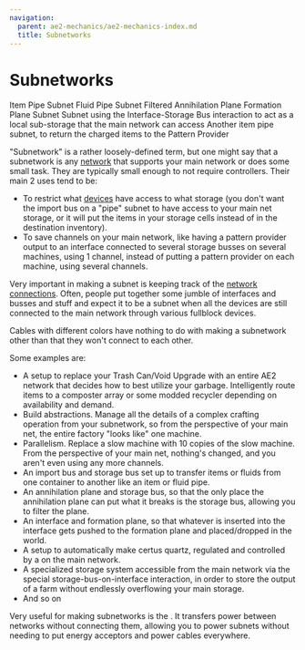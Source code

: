 ```yaml
---
navigation:
  parent: ae2-mechanics/ae2-mechanics-index.md
  title: Subnetworks
---
```


# Subnetworks

<GameScene zoom="4" interactive={true}>
<ImportStructure src="../assets/assemblies/subnet_demonstration.snbt" />

<DiamondAnnotation pos="6.5 2.5 0.5" color="#00ff00">
        Item Pipe Subnet
    </DiamondAnnotation>

<DiamondAnnotation pos="5.5 2.5 0.5" color="#00ff00">
        Fluid Pipe Subnet
    </DiamondAnnotation>

<DiamondAnnotation pos="4.5 2.5 0.5" color="#00ff00">
        Filtered Annihilation Plane
    </DiamondAnnotation>

<DiamondAnnotation pos="3.5 2.5 0.5" color="#00ff00">
        Formation Plane Subnet
    </DiamondAnnotation>

<DiamondAnnotation pos="2.5 2.5 0.5" color="#00ff00">
        Subnet using the Interface-Storage Bus interaction to act as a local sub-storage that the main
network can access
    </DiamondAnnotation>

<DiamondAnnotation pos="1.5 1.5 0.5" color="#00ff00">
        Another item pipe subnet, to return the charged items to the Pattern Provider
    </DiamondAnnotation>

<IsometricCamera yaw="195" pitch="30" />
</GameScene>

"Subnetwork" is a rather loosely-defined term, but one might say that a subnetwork is any [network](../ae2-mechanics/me-network-connections.md) that supports your
main network or does some small task. They are typically small enough to not require controllers. Their main 2 uses tend to be:

* To restrict what [devices](../ae2-mechanics/devices.md) have access to what storage (you don't want the import bus on a "pipe" subnet to have access to your main net
    storage, or it will put the items in your storage cells instead of in the destination inventory).
* To save channels on your main network, like having a pattern provider output to an interface connected to several storage
    busses on several machines, using 1 channel, instead of putting a pattern provider on each machine, using several channels.

Very important in making a subnet is keeping track of the [network connections](../ae2-mechanics/me-network-connections.md).
Often, people put together some jumble of interfaces and busses and stuff and expect it to be a subnet when
all the devices are still connected to the main network through various fullblock devices.

Cables with different colors have nothing to do with making a subnetwork other than that they won't connect to each other.

Some examples are:

* A setup to replace your Trash Can/Void Upgrade with an entire AE2 network that decides how to best utilize your garbage. Intelligently
  route items to a composter array or some modded recycler depending on availability and demand.
* Build abstractions. Manage all the details of a complex crafting operation from your subnetwork, so from the perspective
  of your main net, the entire factory "looks like" one machine.
* Parallelism. Replace a slow machine with 10 copies of the slow machine. From the perspective of your main net,
  nothing's changed, and you aren't even using any more channels.
* An import bus and storage bus set up to transfer items or fluids from one container to another like an item or fluid pipe.
* An annihilation plane and storage bus, so that the only place the annihilation plane can put what it breaks is the storage bus, allowing you to filter the plane.
* An interface and formation plane, so that whatever is inserted into the interface gets pushed to the formation plane and placed/dropped in the world.
* A setup to automatically make certus quartz, regulated and controlled by a <ItemLink id="level_emitter" /> on the main network.
* A specialized storage system accessible from the main network via the special storage-bus-on-interface interaction, in order to store the output of a farm without endlessly overflowing your main storage.
* And so on

Very useful for making subnetworks is the <ItemLink id="quartz_fiber" />. It transfers power between networks without
connecting them, allowing you to power subnets without needing to put energy acceptors and power cables everywhere.

